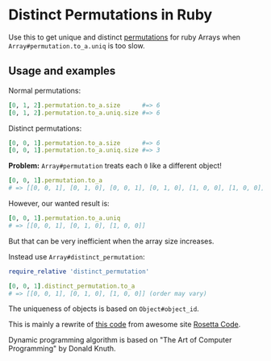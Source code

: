 # Distinct Permutations in Ruby

Use this to get unique and distinct [permutations](https://en.wikipedia.org/wiki/Permutation) for ruby Arrays when `Array#permutation.to_a.uniq` is too slow.

## Usage and examples

Normal permutations:
```ruby
[0, 1, 2].permutation.to_a.size      #=> 6
[0, 1, 2].permutation.to_a.uniq.size #=> 6
```

Distinct permutations:
```ruby
[0, 0, 1].permutation.to_a.size      #=> 6
[0, 0, 1].permutation.to_a.uniq.size #=> 3
```

**Problem:** `Array#permutation` treats each `0` like a different object!
```ruby
[0, 0, 1].permutation.to_a 
# => [[0, 0, 1], [0, 1, 0], [0, 0, 1], [0, 1, 0], [1, 0, 0], [1, 0, 0]]
```

However, our wanted result is:
```ruby
[0, 0, 1].permutation.to_a.uniq 
# => [[0, 0, 1], [0, 1, 0], [1, 0, 0]]
```

But that can be very inefficient when the array size increases.

Instead use `Array#distinct_permutation`:
```ruby
require_relative 'distinct_permutation'

[0, 0, 1].distinct_permutation.to_a
# => [[0, 0, 1], [0, 1, 0], [1, 0, 0]] (order may vary)
```
The uniqueness of objects is based on `Object#object_id`.

This is mainly a rewrite of [this code](http://rosettacode.org/wiki/Permutations#Ruby) from awesome site [Rosetta Code](http://rosettacode.org/).

Dynamic programming algorithm is based on "The Art of Computer Programming" by Donald Knuth.



